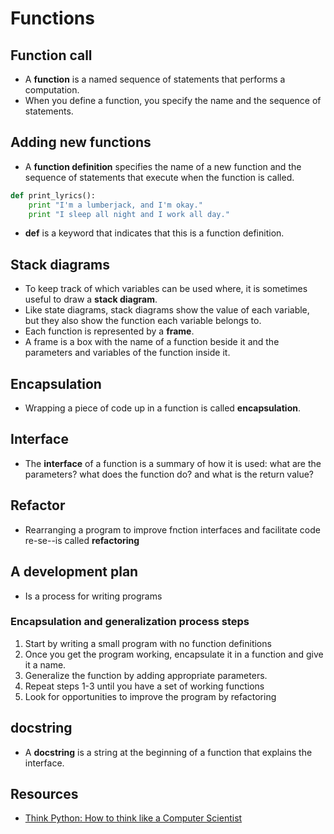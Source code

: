 # Functions

## Function call

- A **function** is a named sequence of statements that performs a computation.
- When you define a function, you specify the name and the sequence of statements.

## Adding new functions

- A **function definition** specifies the name of a new function and the sequence of statements that execute when the function is called.

```py
def print_lyrics():
    print "I'm a lumberjack, and I'm okay."
    print "I sleep all night and I work all day."
```

- **def** is a keyword that indicates that this is a function definition.

## Stack diagrams

- To keep track of which variables can be used where, it is sometimes useful to draw a **stack diagram**.
- Like state diagrams, stack diagrams show the value of each variable, but they also show the function each variable belongs to.
- Each function is represented by a **frame**.
- A frame is a box with the name of a function beside it and the parameters and variables of the function inside it.

## Encapsulation

- Wrapping a piece of code up in a function is called **encapsulation**.

## Interface

- The **interface** of a function is a summary of how it is used: what are the parameters? what does the function do? and what is the return value?

## Refactor

- Rearranging a program to improve fnction interfaces and facilitate code re-se--is called **refactoring**

## A development plan

- Is a process for writing programs

### Encapsulation and generalization process steps

1. Start by writing a small program with no function definitions
1. Once you get the program working, encapsulate it in a function and give it a name.
1. Generalize the function by adding appropriate parameters.
1. Repeat steps 1-3 until you have a set of working functions
1. Look for opportunities to improve the program by refactoring

## docstring

- A **docstring** is a string at the beginning of a function that explains the interface.

## Resources

- [Think Python: How to think like a Computer Scientist](http://www.greenteapress.com/thinkpython/html/index.html)
